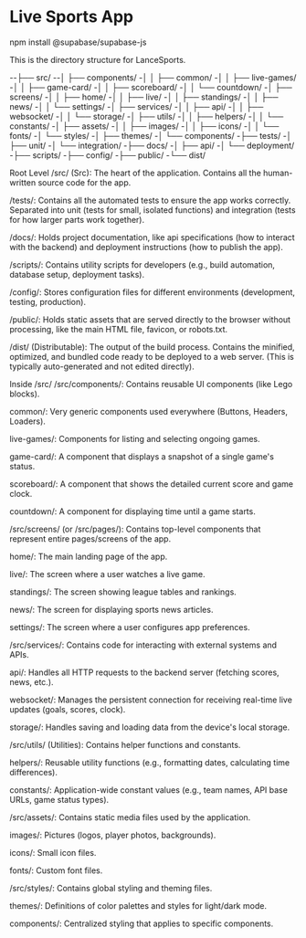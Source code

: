 # Live Sports App

npm install @supabase/supabase-js


This is the directory structure for LanceSports.

--├── src/
--│   ├── components/
-│   │   ├── common/
-│   │   ├── live-games/
-│   │   ├── game-card/
-│   │   ├── scoreboard/
-│   │   └── countdown/
-│   ├── screens/
-│   │   ├── home/
-│   │   ├── live/
-│   │   ├── standings/
-│   │   ├── news/
-│   │   └── settings/
-│   ├── services/
-│   │   ├── api/
-│   │   ├── websocket/
-│   │   └── storage/
-│   ├── utils/
-│   │   ├── helpers/
-│   │   └── constants/
-│   ├── assets/
-│   │   ├── images/
-│   │   ├── icons/
-│   │   └── fonts/
-│   └── styles/
-│       ├── themes/
-│       └── components/
-├── tests/
-│   ├── unit/
-│   └── integration/
-├── docs/
-│   ├── api/
-│   └── deployment/
-├── scripts/
-├── config/
-├── public/
-└── dist/

Root Level
/src/ (Src): The heart of the application. Contains all the human-written source code for the app.

/tests/: Contains all the automated tests to ensure the app works correctly. Separated into unit (tests for small, isolated functions) and integration (tests for how larger parts work together).

/docs/: Holds project documentation, like api specifications (how to interact with the backend) and deployment instructions (how to publish the app).

/scripts/: Contains utility scripts for developers (e.g., build automation, database setup, deployment tasks).

/config/: Stores configuration files for different environments (development, testing, production).

/public/: Holds static assets that are served directly to the browser without processing, like the main HTML file, favicon, or robots.txt.

/dist/ (Distributable): The output of the build process. Contains the minified, optimized, and bundled code ready to be deployed to a web server. (This is typically auto-generated and not edited directly).

Inside /src/
/src/components/: Contains reusable UI components (like Lego blocks).

common/: Very generic components used everywhere (Buttons, Headers, Loaders).

live-games/: Components for listing and selecting ongoing games.

game-card/: A component that displays a snapshot of a single game's status.

scoreboard/: A component that shows the detailed current score and game clock.

countdown/: A component for displaying time until a game starts.

/src/screens/ (or /src/pages/): Contains top-level components that represent entire pages/screens of the app.

home/: The main landing page of the app.

live/: The screen where a user watches a live game.

standings/: The screen showing league tables and rankings.

news/: The screen for displaying sports news articles.

settings/: The screen where a user configures app preferences.

/src/services/: Contains code for interacting with external systems and APIs.

api/: Handles all HTTP requests to the backend server (fetching scores, news, etc.).

websocket/: Manages the persistent connection for receiving real-time live updates (goals, scores, clock).

storage/: Handles saving and loading data from the device's local storage.

/src/utils/ (Utilities): Contains helper functions and constants.

helpers/: Reusable utility functions (e.g., formatting dates, calculating time differences).

constants/: Application-wide constant values (e.g., team names, API base URLs, game status types).

/src/assets/: Contains static media files used by the application.

images/: Pictures (logos, player photos, backgrounds).

icons/: Small icon files.

fonts/: Custom font files.

/src/styles/: Contains global styling and theming files.

themes/: Definitions of color palettes and styles for light/dark mode.

components/: Centralized styling that applies to specific components.
